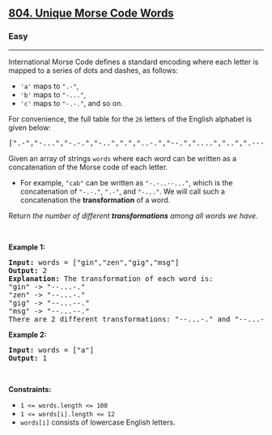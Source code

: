 <h2><a href="https://leetcode.com/problems/unique-morse-code-words/">804. Unique Morse Code Words</a></h2><h3>Easy</h3><hr><div style="user-select: auto;"><p style="user-select: auto;">International Morse Code defines a standard encoding where each letter is mapped to a series of dots and dashes, as follows:</p>

<ul style="user-select: auto;">
	<li style="user-select: auto;"><code style="user-select: auto;">'a'</code> maps to <code style="user-select: auto;">".-"</code>,</li>
	<li style="user-select: auto;"><code style="user-select: auto;">'b'</code> maps to <code style="user-select: auto;">"-..."</code>,</li>
	<li style="user-select: auto;"><code style="user-select: auto;">'c'</code> maps to <code style="user-select: auto;">"-.-."</code>, and so on.</li>
</ul>

<p style="user-select: auto;">For convenience, the full table for the <code style="user-select: auto;">26</code> letters of the English alphabet is given below:</p>

<pre style="position: relative; user-select: auto;">[".-","-...","-.-.","-..",".","..-.","--.","....","..",".---","-.-",".-..","--","-.","---",".--.","--.-",".-.","...","-","..-","...-",".--","-..-","-.--","--.."]<div class="open_grepper_editor" title="Edit &amp; Save To Grepper" style="user-select: auto;"></div></pre>

<p style="user-select: auto;">Given an array of strings <code style="user-select: auto;">words</code> where each word can be written as a concatenation of the Morse code of each letter.</p>

<ul style="user-select: auto;">
	<li style="user-select: auto;">For example, <code style="user-select: auto;">"cab"</code> can be written as <code style="user-select: auto;">"-.-..--..."</code>, which is the concatenation of <code style="user-select: auto;">"-.-."</code>, <code style="user-select: auto;">".-"</code>, and <code style="user-select: auto;">"-..."</code>. We will call such a concatenation the <strong style="user-select: auto;">transformation</strong> of a word.</li>
</ul>

<p style="user-select: auto;">Return <em style="user-select: auto;">the number of different <strong style="user-select: auto;">transformations</strong> among all words we have</em>.</p>

<p style="user-select: auto;">&nbsp;</p>
<p style="user-select: auto;"><strong style="user-select: auto;">Example 1:</strong></p>

<pre style="position: relative; user-select: auto;"><strong style="user-select: auto;">Input:</strong> words = ["gin","zen","gig","msg"]
<strong style="user-select: auto;">Output:</strong> 2
<strong style="user-select: auto;">Explanation:</strong> The transformation of each word is:
"gin" -&gt; "--...-."
"zen" -&gt; "--...-."
"gig" -&gt; "--...--."
"msg" -&gt; "--...--."
There are 2 different transformations: "--...-." and "--...--.".
<div class="open_grepper_editor" title="Edit &amp; Save To Grepper" style="user-select: auto;"></div></pre>

<p style="user-select: auto;"><strong style="user-select: auto;">Example 2:</strong></p>

<pre style="position: relative; user-select: auto;"><strong style="user-select: auto;">Input:</strong> words = ["a"]
<strong style="user-select: auto;">Output:</strong> 1
<div class="open_grepper_editor" title="Edit &amp; Save To Grepper" style="user-select: auto;"></div></pre>

<p style="user-select: auto;">&nbsp;</p>
<p style="user-select: auto;"><strong style="user-select: auto;">Constraints:</strong></p>

<ul style="user-select: auto;">
	<li style="user-select: auto;"><code style="user-select: auto;">1 &lt;= words.length &lt;= 100</code></li>
	<li style="user-select: auto;"><code style="user-select: auto;">1 &lt;= words[i].length &lt;= 12</code></li>
	<li style="user-select: auto;"><code style="user-select: auto;">words[i]</code> consists of lowercase English letters.</li>
</ul>
</div>